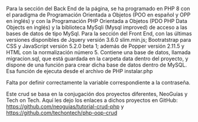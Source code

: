 Para la sección del Back End de la página, se ha programado en PHP 8 con el paradigma de Programación Orientada a Objetos (POO en español y OPP en inglés) y con la Programación PHP Orientada a Objetos (PDO PHP Data Objects en inglés) y la biblioteca MySqli (Mysql improved) de acceso a las bases de datos de tipo MySql. Para la sección del Front End, con las últimas versiones disponibles de Jquery versión 3.6.0 slim.min.js; Bootratstrap para CSS y JavaScript versión 5.2.0 beta 1; además de Popper versión 2.11.5 y HTML con la normalización número 5. Contiene una base de datos, llamada migracion.sql, que está guardada en la carpeta data dentro del proyecto, y dispone de una función para crear dicha base de datos dentro de MySQL. Esa función de ejecuta desde el archivo de PHP instalar.php

Falta por definir correctamente la variable correspondiente a la contraseña.

Este crud se basa en la conjugación dos proyectos diferentes, NeoGuías y Tech on Tech. Aquí les dejo los enlaces a dichos proyectos en GitHub: https://github.com/neoguias/tutorial-crud-php y https://github.com/techontech/php-oop-crud
